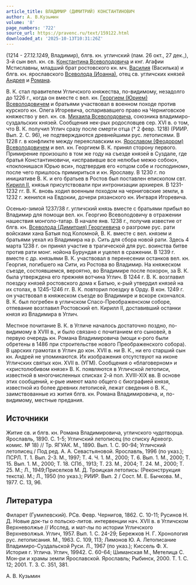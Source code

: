 ```yaml
---
article_title: ВЛАДИМИР (ДИМИТРИЙ) КОНСТАНТИНОВИЧ
author: А. В.Кузьмин
volume: '8'
page_numbers: '722'
source_url: https://pravenc.ru/text/159122.html
downloaded_at: '2025-10-13T10:31:26Z'
---
```


(1214 - 27.12.1249, Владимир), блгв. кн. угличский (пам. 26 окт., 27 дек.,), 3-й сын вел. кн. св. [Константина Всеволодовича](<https://pravenc.ru/text/Константина Всеволодовича.html>) и кнг. Агафии Мстиславны, младший брат ростовского кн. мч. [Василия](https://pravenc.ru/text/Василий.html) (Василька) и блгв. кн. ярославского [Всеволода (Иоанна)](<https://pravenc.ru/text/Всеволода (Иоанна).html>), отец св. угличских князей [Андрея](https://pravenc.ru/text/Андрея.html) и [Романа](https://pravenc.ru/text/Роман.html).

В. К. стал правителем Угличского княжества, по-видимому, незадолго до 1226 г., когда он вместе с вел. кн. [Георгием (Юрием) Всеволодовичем](<https://pravenc.ru/text/ГЕОРГИЙ (ЮРИЙ) ВСЕВОЛОДОВИЧ.html>) и братьями участвовал в военном походе против курского кн. Олега Игоревича, оспаривавшего право на Черниговское княжество у вел. кн. св. [Михаила Всеволодовича](<https://pravenc.ru/text/Михаил Всеволодович.html>), союзника владимиро-суздальских князей. Сообщения нек-рых родословцев сер. XVI в. о том, что В. К. получил Углич сразу после смерти отца († 2 февр. 1218) (РИИР. Вып. 2. С. 96), не подтверждаются древнейшими рус. летописями. В 1228 г. в конфликте между переяславским кн. [Ярославом (Феодором) Всеволодовичем](<https://pravenc.ru/text/Ярославом (Феодором) Всеволодовичем.html>) и вел. кн. Георгием В. К. принял сторону первого. Примирение произошло в том же году на съезде князей в Суздале, где братья Константиновичи, «исправивше все нелюбье межю собою», «поклонишася Юрью вси», подтвердив его «отцом собе и господином», после чего пришлось примириться и кн. Ярославу. В 1230 г. по инициативе В. К. и его братьев в Ростов был поставлен епископом свт. [Кирилл II](<https://pravenc.ru/text/Кирилл II.html>), князья присутствовали при интронизации архиерея. В 1231-1232 гг. В. К. вновь ходил военным походом на черниговские земли, в 1232 г. женился на Евдокии, дочери рязанского кн. Ингваря Игоревича.

Осенью-зимой 1237/38 г. угличский князь вместе с братьями прибыл во Владимир для помощи вел. кн. Георгию Всеволодовичу в отражении нашествия монголо-татар. В начале янв. 1238 г., получив известие от блгв. кн. [Всеволода (Димитрия) Георгиевича](<https://pravenc.ru/text/Всеволода (Димитрия) Георгиевича.html>) о разгроме рус. рати войсками хана Батыя под Коломной, В. К. вместе с вел. князем и братьями уехал из Владимира на р. Сить для сбора новой рати. Здесь 4 марта 1238 г. он принял участие в трагической для рус. воинства битве против рати монг. нойона Бурундая и уцелел в сражении. В 1239 г. вместе с др. князьями В. К. участвовал в перенесении останков вел. кн. Георгия, погибшего на Сити, из Ростова во Владимир. На княжеском съезде, состоявшемся, вероятно, во Владимире после похорон, за В. К. была утверждена его прежняя вотчина Углич. В 1244 г. В. К. возглавил поездку князей ростовского дома к Батыю, к-рый утвердил князей на их столах, в 1245-1246 гг. В. К. повторил поездку в Орду. В кон. 1249 г. он участвовал в княжеском съезде во Владимире и вскоре скончался. В. К. был погребен в угличском Спасо-Преображенском соборе, отпевание возглавил Ростовский еп. Кирилл II, доставивший останки князя из Владимира в Углич.

Местное почитание В. К. в Угличе началось достаточно поздно, по-видимому в XVIII в., и было связано с почитанием его сыновей, в первую очередь кн. Романа Владимировича (мощи к-рого были обретены в 1486 при строительстве нового Преображенского собора). В царских грамотах в Углич до кон. XVII в. ни В. К., ни его старший сын кн. Андрей не упоминаются. Их изображения отсутствуют на иконе Угличских святых кон. XVII в. (УГМ). Сообщения о «благоверном» и «христолюбивом князе» В. К. появляются в Угличской летописи, известной в многочисленных списках 2-й пол. XVIII-XIX вв. В основе этих сообщений, к-рые имеют мало общего с биографией князя, известной из более древних летописей, лежат сведения о В. К., заимствованные из жития блгв. кн. Романа Владимировича, и, по-видимому, местные предания.

## Источники

Житие св. и блгв. кн. Романа Владимировича, угличского чудотворца. Ярославль, 1890. С. 1-5; Угличский летописец (по списку Археогр. комис. № 18) // Тр. ЯГУАК. М., 1890. Вып. 1. С. 90-94; Угличский летописец / Под ред. А. А. Севастьяновой. Ярославль, 1996 (по указ.); ПСРЛ. Т. 1. Вып. 2-3. М., 1997; Т. 4. Ч. 1. М., 2000; Т. 6. Вып. 1. М., 2000; Т. 15. Вып. 1. М., 2000; Т. 18. СПб., 1913; Т. 23. М., 2004; Т. 24. М., 2000; Т. 25. М.; Л., 1949;Приселков М. Д. Троицкая летопись: (Реконструкция текста). М.; Л., 1950 (по указ.); РИИР. Вып. 2 / Сост. М. Е. Бычкова. М., 1977. С. 13, 96.

## Литература

Филарет (Гумилевский). РСв. Февр. Чернигов, 1862. С. 10-11; Русинов Н. Д. Новые док-ты о польско-литов. интервенции нач. XVII в. в Угличском Верхневолжье // Исслед. и мат-лы по истории Угличского Верхневолжья. Углич, 1957. Вып. 1. С. 24-29; Бережков Н. Г. Хронология рус. летописания. М., 1963. С. 109, 113; Лимонов Ю. А. Летописание Владимиро-Суздальской Руси. Л., 1967 (по указ.); Киссель Ф. Х. История г. Углича. Углич, 19942. С. 60-64; Шиманская М., Метелица С. Мон-ри и храмы земли Ярославской. Ярославль; Рыбинск, 2000. Т. 1. С. 12; 2001. Т. 3. С. 351, 381.

А. В.  Кузьмин
